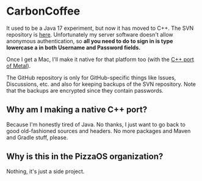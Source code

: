 # CarbonCoffee
It used to be a Java 17 experiment, but now it has moved to C++. The SVN repository is [here](https://9a05-2601-647-6300-6380-14cb-aa1e-daf5-79a9.ngrok.io/svn/CarbonCoffee). Unfortunately my server software doesn't allow anonymous authentication, so **all you need to do to sign in is type lowercase a in both Username and Password fields.**  

Once I get a Mac, I'll make it native for that platform too (with the [C++ port of Metal](https://developer.apple.com/metal/cpp/)).  

The GitHub repository is only for GitHub-specific things like Issues, Discussions, etc. and also for keeping backups of the SVN repository. Note that the backups are encrypted since they contain passwords.

## Why am I making a native C++ port?
Because I'm honestly tired of Java. No thanks, I just want to go back to good old-fashioned sources and headers. No more packages and Maven and Gradle stuff, please.

## Why is this in the PizzaOS organization?
Nothing, it's just a side project.

